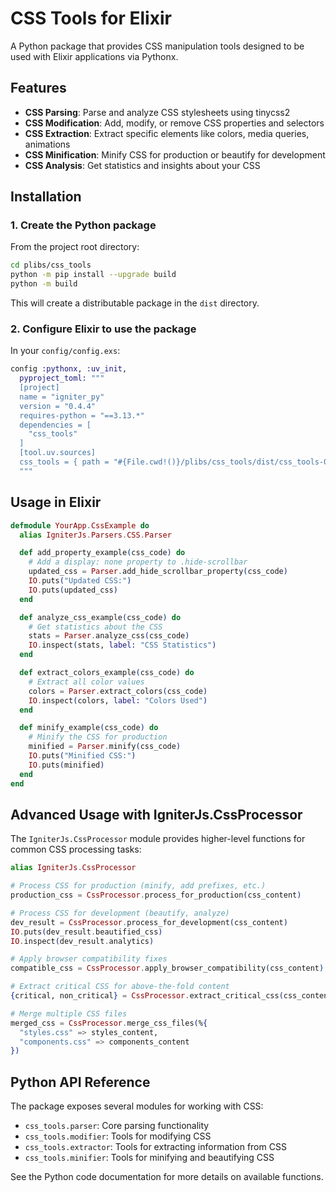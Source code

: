 # CSS Tools for Elixir

A Python package that provides CSS manipulation tools designed to be used with Elixir applications via Pythonx.

## Features

- **CSS Parsing**: Parse and analyze CSS stylesheets using tinycss2
- **CSS Modification**: Add, modify, or remove CSS properties and selectors
- **CSS Extraction**: Extract specific elements like colors, media queries, animations
- **CSS Minification**: Minify CSS for production or beautify for development
- **CSS Analysis**: Get statistics and insights about your CSS

## Installation

### 1. Create the Python package

From the project root directory:

```bash
cd plibs/css_tools
python -m pip install --upgrade build
python -m build
```

This will create a distributable package in the `dist` directory.

### 2. Configure Elixir to use the package

In your `config/config.exs`:

```elixir
config :pythonx, :uv_init,
  pyproject_toml: """
  [project]
  name = "igniter_py"
  version = "0.4.4"
  requires-python = "==3.13.*"
  dependencies = [
    "css_tools"
  ]
  [tool.uv.sources]
  css_tools = { path = "#{File.cwd!()}/plibs/css_tools/dist/css_tools-0.1.0-py3-none-any.whl" }
  """
```

## Usage in Elixir

```elixir
defmodule YourApp.CssExample do
  alias IgniterJs.Parsers.CSS.Parser

  def add_property_example(css_code) do
    # Add a display: none property to .hide-scrollbar
    updated_css = Parser.add_hide_scrollbar_property(css_code)
    IO.puts("Updated CSS:")
    IO.puts(updated_css)
  end

  def analyze_css_example(css_code) do
    # Get statistics about the CSS
    stats = Parser.analyze_css(css_code)
    IO.inspect(stats, label: "CSS Statistics")
  end

  def extract_colors_example(css_code) do
    # Extract all color values
    colors = Parser.extract_colors(css_code)
    IO.inspect(colors, label: "Colors Used")
  end

  def minify_example(css_code) do
    # Minify the CSS for production
    minified = Parser.minify(css_code)
    IO.puts("Minified CSS:")
    IO.puts(minified)
  end
end
```

## Advanced Usage with IgniterJs.CssProcessor

The `IgniterJs.CssProcessor` module provides higher-level functions for common CSS processing tasks:

```elixir
alias IgniterJs.CssProcessor

# Process CSS for production (minify, add prefixes, etc.)
production_css = CssProcessor.process_for_production(css_content)

# Process CSS for development (beautify, analyze)
dev_result = CssProcessor.process_for_development(css_content)
IO.puts(dev_result.beautified_css)
IO.inspect(dev_result.analytics)

# Apply browser compatibility fixes
compatible_css = CssProcessor.apply_browser_compatibility(css_content)

# Extract critical CSS for above-the-fold content
{critical, non_critical} = CssProcessor.extract_critical_css(css_content, [".header", ".hero"])

# Merge multiple CSS files
merged_css = CssProcessor.merge_css_files(%{
  "styles.css" => styles_content,
  "components.css" => components_content
})
```

## Python API Reference

The package exposes several modules for working with CSS:

- `css_tools.parser`: Core parsing functionality
- `css_tools.modifier`: Tools for modifying CSS
- `css_tools.extractor`: Tools for extracting information from CSS
- `css_tools.minifier`: Tools for minifying and beautifying CSS

See the Python code documentation for more details on available functions.
